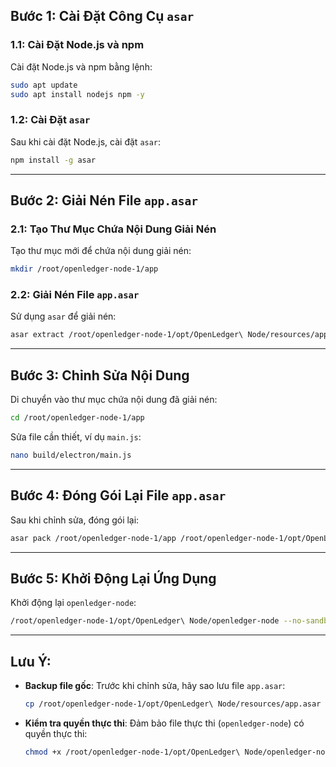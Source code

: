 ## Bước 1: Cài Đặt Công Cụ `asar`

### 1.1: Cài Đặt Node.js và npm
Cài đặt Node.js và npm bằng lệnh:
```bash
sudo apt update
sudo apt install nodejs npm -y
```

### 1.2: Cài Đặt `asar`
Sau khi cài đặt Node.js, cài đặt `asar`:
```bash
npm install -g asar
```

---

## Bước 2: Giải Nén File `app.asar`

### 2.1: Tạo Thư Mục Chứa Nội Dung Giải Nén
Tạo thư mục mới để chứa nội dung giải nén:
```bash
mkdir /root/openledger-node-1/app
```

### 2.2: Giải Nén File `app.asar`
Sử dụng `asar` để giải nén:
```bash
asar extract /root/openledger-node-1/opt/OpenLedger\ Node/resources/app.asar /root/openledger-node-1/app
```

---

## Bước 3: Chỉnh Sửa Nội Dung

Di chuyển vào thư mục chứa nội dung đã giải nén:
```bash
cd /root/openledger-node-1/app
```

Sửa file cần thiết, ví dụ `main.js`:
```bash
nano build/electron/main.js
```

---

## Bước 4: Đóng Gói Lại File `app.asar`

Sau khi chỉnh sửa, đóng gói lại:
```bash
asar pack /root/openledger-node-1/app /root/openledger-node-1/opt/OpenLedger\ Node/resources/app.asar
```

---

## Bước 5: Khởi Động Lại Ứng Dụng

Khởi động lại `openledger-node`:
```bash
/root/openledger-node-1/opt/OpenLedger\ Node/openledger-node --no-sandbox
```

---

## Lưu Ý:

- **Backup file gốc**: Trước khi chỉnh sửa, hãy sao lưu file `app.asar`:
  ```bash
  cp /root/openledger-node-1/opt/OpenLedger\ Node/resources/app.asar /root/openledger-node-1/opt/OpenLedger\ Node/resources/app.asar.bak
  ```

- **Kiểm tra quyền thực thi**: Đảm bảo file thực thi (`openledger-node`) có quyền thực thi:
  ```bash
  chmod +x /root/openledger-node-1/opt/OpenLedger\ Node/openledger-node
  
